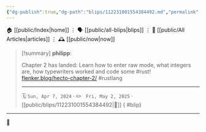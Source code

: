 ```yaml
---
{"dg-publish":true,"dg-path":"blips/112231001554384492.md","permalink":"/blips/112231001554384492/","title":"philipp on mastodon @ 2024-04-07"}
---
```



<div class="transclusion internal-embed is-loaded"><div class="markdown-embed">




🏠 [[public/Index\|home]]  ⋮ 🗣️ [[public/all-blips\|blips]] ⋮  📝 [[public/All Articles\|articles]]  ⋮ 🕰️ [[public/now\|now]]


</div></div>


> [!summary] **philipp**:
>
> Chapter 2 has landed: Learn how to enter raw mode, what integers are, how typewriters worked and code some #rust!
> [flenker.blog/hecto-chapter-2/](https://www.flenker.blog/hecto-chapter-2/)
> #rustlang
> - - -
>
> 🗓️ <code>Sun, Apr 7, 2024</code>  · ✏️ <code> Fri, May 2, 2025</code>  · [[public/blips/112231001554384492\|🔗]]
{ #blip}


- - -

 👾
